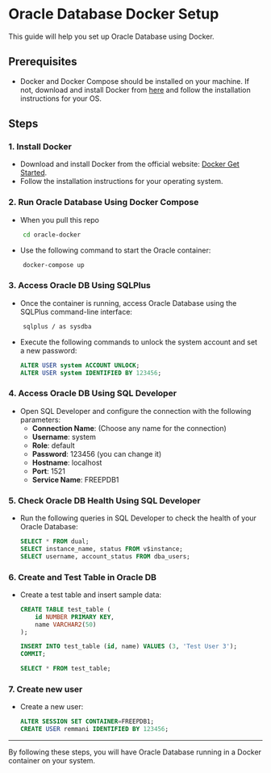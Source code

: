 # Oracle Database Docker Setup

This guide will help you set up Oracle Database using Docker. 

## Prerequisites

- Docker and Docker Compose should be installed on your machine. If not, download and install Docker from [here](https://www.docker.com/get-started) and follow the installation instructions for your OS.

## Steps

### 1. **Install Docker**

- Download and install Docker from the official website: [Docker Get Started](https://www.docker.com/get-started).
- Follow the installation instructions for your operating system.

### 2. **Run Oracle Database Using Docker Compose**

- When you pull this repo
```bash
    cd oracle-docker
```
- Use the following command to start the Oracle container:
```bash
    docker-compose up
```

### 3. **Access Oracle DB Using SQLPlus**

- Once the container is running, access Oracle Database using the SQLPlus command-line interface:
```bash
    sqlplus / as sysdba
```
- Execute the following commands to unlock the system account and set a new password:
    ```sql
    ALTER USER system ACCOUNT UNLOCK;
    ALTER USER system IDENTIFIED BY 123456;
    ```

### 4. **Access Oracle DB Using SQL Developer**

- Open SQL Developer and configure the connection with the following parameters:
    - **Connection Name**: (Choose any name for the connection)
    - **Username**: system
    - **Role**: default
    - **Password**: 123456 (you can change it)
    - **Hostname**: localhost
    - **Port**: 1521
    - **Service Name**: FREEPDB1

### 5. **Check Oracle DB Health Using SQL Developer**

- Run the following queries in SQL Developer to check the health of your Oracle Database:
    ```sql
    SELECT * FROM dual;
    SELECT instance_name, status FROM v$instance;
    SELECT username, account_status FROM dba_users;
    ```

### 6. **Create and Test Table in Oracle DB**

- Create a test table and insert sample data:
    ```sql
    CREATE TABLE test_table (
        id NUMBER PRIMARY KEY,
        name VARCHAR2(50)
    );

    INSERT INTO test_table (id, name) VALUES (3, 'Test User 3');
    COMMIT;

    SELECT * FROM test_table;
    ```

### 7. **Create new user**
- Create a new user:

    ```sql
    ALTER SESSION SET CONTAINER=FREEPDB1;
    CREATE USER remmani IDENTIFIED BY 123456;
    ```

---

By following these steps, you will have Oracle Database running in a Docker container on your system.